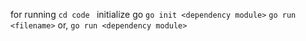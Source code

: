 for running 
```cd code ```
initialize go
``` go init <dependency module> ```
``` go run <filename> ```
or,
``` go run <dependency module> ```
